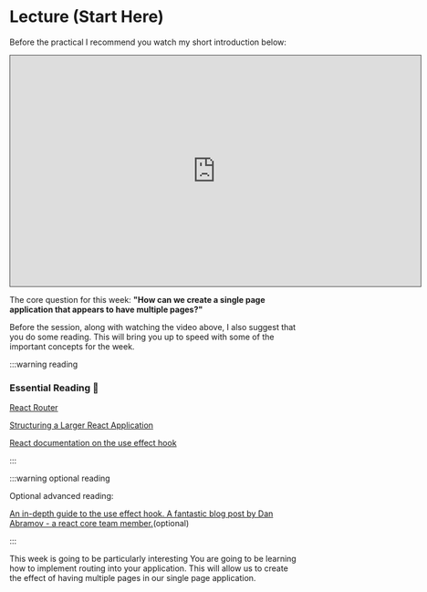 # Lecture (Start Here)

Before the practical I recommend you watch my short introduction below:

<iframe src="https://solent.cloud.panopto.eu/Panopto/Pages/Embed.aspx?id=f07e198b-8c08-48fa-bb50-add2013a5298&autoplay=false&offerviewer=true&showtitle=true&showbrand=false&captions=true&interactivity=all" height="405" width="720" style="border: 1px solid #464646;" allowfullscreen allow="autoplay"></iframe>

The core question for this week: **"How can we create a single page application that appears to have multiple pages?"**

Before the session, along with watching the video above, I also suggest that you do some reading. This will bring you up to speed with some of the important concepts for the week. 

:::warning reading

### Essential Reading :closed_book:

[React Router](https://reacttraining.com/react-router/web/guides/quick-start)

[Structuring a Larger React Application](https://survivejs.com/react/advanced-techniques/structuring-react-projects/)

[React documentation on the use effect hook](https://reactjs.org/docs/hooks-effect.html)

:::

:::warning optional reading

Optional advanced reading:

[An in-depth guide to the use effect hook. A fantastic blog post by Dan Abramov - a react core team member.](https://overreacted.io/a-complete-guide-to-useeffect/)(optional)

:::

This week is going to be particularly interesting You are going to be learning how to implement routing into your application. This will allow us to create the effect of having multiple pages in our single page application.
